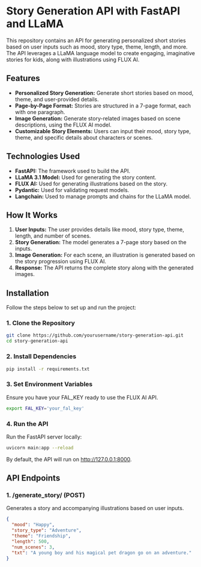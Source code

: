# Story Generation API with FastAPI and LLaMA
 
This repository contains an API for generating personalized short stories based on user inputs such as mood, story type, theme, length, and more. The API leverages a LLaMA language model to create engaging, imaginative stories for kids, along with illustrations using FLUX AI.

## Features
- **Personalized Story Generation:** Generate short stories based on mood, theme, and user-provided details. <br />
- **Page-by-Page Format:** Stories are structured in a 7-page format, each with one paragraph. <br />
- **Image Generation:** Generate story-related images based on scene descriptions, using the FLUX AI model.<br />
- **Customizable Story Elements:** Users can input their mood, story type, theme, and specific details about characters or scenes.<br />

## Technologies Used
- **FastAPI:** The framework used to build the API.
- **LLaMA 3.1 Model:** Used for generating the story content.
- **FLUX AI:** Used for generating illustrations based on the story.
- **Pydantic:** Used for validating request models.
- **Langchain:** Used to manage prompts and chains for the LLaMA model.

## How It Works
1. **User Inputs:** The user provides details like mood, story type, theme, length, and number of scenes.
2. **Story Generation:** The model generates a 7-page story based on the inputs.
3. **Image Generation:** For each scene, an illustration is generated based on the story progression using FLUX AI.
4. **Response:** The API returns the complete story along with the generated images.

## Installation

Follow the steps below to set up and run the project:

### 1. Clone the Repository
 ```bash
git clone https://github.com/yourusername/story-generation-api.git
cd story-generation-api
```
### 2. Install Dependencies
 ```bash
pip install -r requirements.txt
```
### 3. Set Environment Variables
Ensure you have your FAL_KEY ready to use the FLUX AI API.
 ```bash
export FAL_KEY='your_fal_key'
```
### 4. Run the API
Run the FastAPI server locally:
 ```bash
uvicorn main:app --reload
```
By default, the API will run on http://127.0.0.1:8000.

## API Endpoints
### 1. /generate_story/ (POST)
Generates a story and accompanying illustrations based on user inputs.
```json
{
  "mood": "Happy",
  "story_type": "Adventure",
  "theme": "Friendship",
  "length": 500,
  "num_scenes": 3,
  "txt": "A young boy and his magical pet dragon go on an adventure."
}
```










